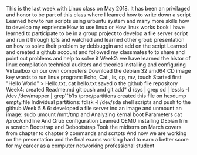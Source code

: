 This is the last week with Linux class on May 2018. It has been an privilaged and honor to be part of this class where I leanred how to write down a script 
Learned how to run scripts using urbuntu system and many more skills how to develop my exprience How to use linux or How linux works book
I have learned to participate to be in a group project to develop a file server script and run it through Ipfs and watched and learned other 
groub presentation on how to solve their problem by debbuggin and add on the script 
Learned and created a github account and followed my classmates to to share and point out problems and help to solve it 
Week2: we have learned the histor of linux compilation technical auditors and theories installing and configuring Virtualbox on our own computers
Download the debian 32 amd64 CD image
key words to run linux program: Echo, Cat , ls, cp, mv, touch 
Started first "Hello World" > Hello.txt, cat hello.txt saved o the github file repository 
Week4: created Readme.md git push and git add* d /sys | grep sd | lessls -l /dev /dev/mapper | grep'ˆb'ls /proc/partitions  created this file on hexdump empty.file
Individual partitions: fdisk -l /dev/sda shell scripts and push to the github 
Week 5 & 6: developed a file server ino an image and unmount an image: sudo umount /mnt/tmp and Analyzing kernal boot Parameters cat /proc/cmdline And Grub configuration
Leanred QEMU installing DEbian frm a scratch Bootstrap and Debootstrap
Took the midterm on March covers from chapter to chapter 9 commands and scrtpts 
And now we are working on the presentation and the final exams working hard to earn a better score for my career as a computer networking professional student
